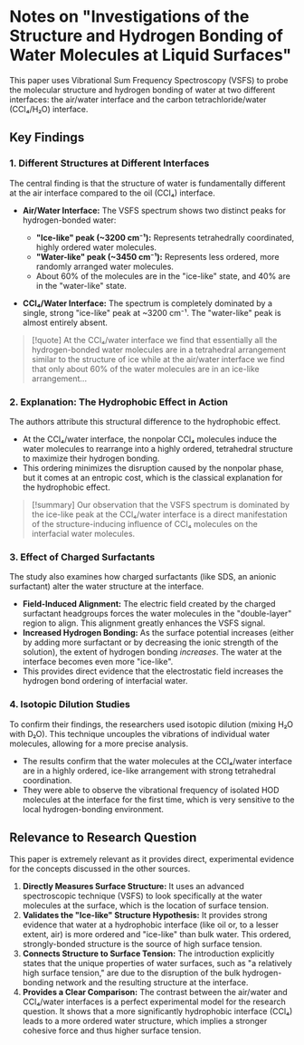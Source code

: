 # Notes on "Investigations of the Structure and Hydrogen Bonding of Water Molecules at Liquid Surfaces"

This paper uses Vibrational Sum Frequency Spectroscopy (VSFS) to probe the molecular structure and hydrogen bonding of water at two different interfaces: the air/water interface and the carbon tetrachloride/water (CCl₄/H₂O) interface.

## Key Findings

### 1. Different Structures at Different Interfaces
The central finding is that the structure of water is fundamentally different at the air interface compared to the oil (CCl₄) interface.
-   **Air/Water Interface:** The VSFS spectrum shows two distinct peaks for hydrogen-bonded water:
    -   **"Ice-like" peak (~3200 cm⁻¹):** Represents tetrahedrally coordinated, highly ordered water molecules.
    -   **"Water-like" peak (~3450 cm⁻¹):** Represents less ordered, more randomly arranged water molecules.
    -   About 60% of the molecules are in the "ice-like" state, and 40% are in the "water-like" state.

-   **CCl₄/Water Interface:** The spectrum is completely dominated by a single, strong "ice-like" peak at ~3200 cm⁻¹. The "water-like" peak is almost entirely absent.

> [!quote] 
> At the CCl₄/water interface we find that essentially all the hydrogen-bonded water molecules are in a tetrahedral arrangement similar to the structure of ice while at the air/water interface we find that only about 60% of the water molecules are in an ice-like arrangement...

### 2. Explanation: The Hydrophobic Effect in Action
The authors attribute this structural difference to the hydrophobic effect.
-   At the CCl₄/water interface, the nonpolar CCl₄ molecules induce the water molecules to rearrange into a highly ordered, tetrahedral structure to maximize their hydrogen bonding.
-   This ordering minimizes the disruption caused by the nonpolar phase, but it comes at an entropic cost, which is the classical explanation for the hydrophobic effect.
> [!summary] 
> Our observation that the VSFS spectrum is dominated by the ice-like peak at the CCl₄/water interface is a direct manifestation of the structure-inducing influence of CCl₄ molecules on the interfacial water molecules.

### 3. Effect of Charged Surfactants
The study also examines how charged surfactants (like SDS, an anionic surfactant) alter the water structure at the interface.
-   **Field-Induced Alignment:** The electric field created by the charged surfactant headgroups forces the water molecules in the "double-layer" region to align. This alignment greatly enhances the VSFS signal.
-   **Increased Hydrogen Bonding:** As the surface potential increases (either by adding more surfactant or by decreasing the ionic strength of the solution), the extent of hydrogen bonding *increases*. The water at the interface becomes even more "ice-like".
-   This provides direct evidence that the electrostatic field increases the hydrogen bond ordering of interfacial water.

### 4. Isotopic Dilution Studies
To confirm their findings, the researchers used isotopic dilution (mixing H₂O with D₂O). This technique uncouples the vibrations of individual water molecules, allowing for a more precise analysis.
-   The results confirm that the water molecules at the CCl₄/water interface are in a highly ordered, ice-like arrangement with strong tetrahedral coordination.
-   They were able to observe the vibrational frequency of isolated HOD molecules at the interface for the first time, which is very sensitive to the local hydrogen-bonding environment.

## Relevance to Research Question

This paper is extremely relevant as it provides direct, experimental evidence for the concepts discussed in the other sources.
1.  **Directly Measures Surface Structure:** It uses an advanced spectroscopic technique (VSFS) to look specifically at the water molecules at the surface, which is the location of surface tension.
2.  **Validates the "Ice-like" Structure Hypothesis:** It provides strong evidence that water at a hydrophobic interface (like oil or, to a lesser extent, air) is more ordered and "ice-like" than bulk water. This ordered, strongly-bonded structure is the source of high surface tension.
3.  **Connects Structure to Surface Tension:** The introduction explicitly states that the unique properties of water surfaces, such as "a relatively high surface tension," are due to the disruption of the bulk hydrogen-bonding network and the resulting structure at the interface.
4.  **Provides a Clear Comparison:** The contrast between the air/water and CCl₄/water interfaces is a perfect experimental model for the research question. It shows that a more significantly hydrophobic interface (CCl₄) leads to a more ordered water structure, which implies a stronger cohesive force and thus higher surface tension.
